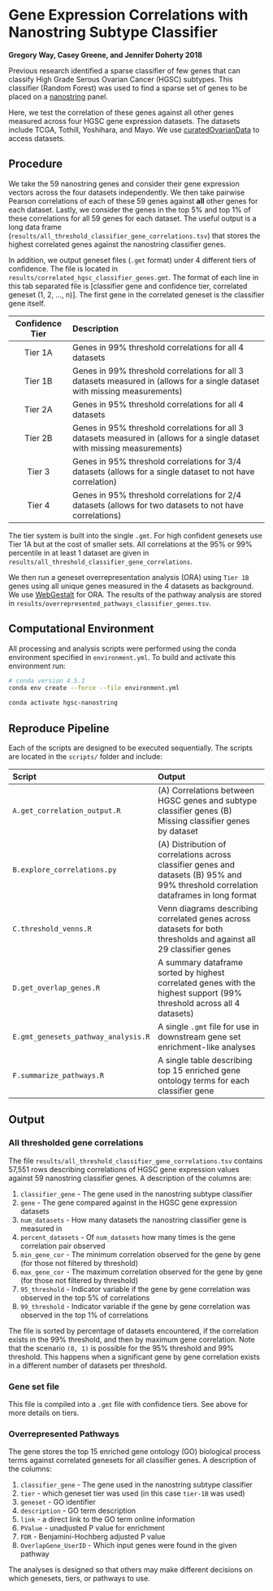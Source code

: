 # Gene Expression Correlations with Nanostring Subtype Classifier

**Gregory Way, Casey Greene, and Jennifer Doherty 2018**

Previous research identified a sparse classifier of few genes that can classify High Grade Serous Ovarian Cancer (HGSC) subtypes.
This classifier (Random Forest) was used to find a sparse set of genes to be placed on a [nanostring](https://www.nanostring.com/) panel.

Here, we test the correlation of these genes against all other genes measured across four HGSC gene expression datasets.
The datasets include TCGA, Tothill, Yoshihara, and Mayo.
We use [curatedOvarianData](https://bioconductor.org/packages/release/data/experiment/html/curatedOvarianData.html) to access datasets.

## Procedure

We take the 59 nanostring genes and consider their gene expression vectors across the four datasets independently.
We then take pairwise Pearson correlations of each of these 59 genes against **all** other genes for each dataset.
Lastly, we consider the genes in the top 5% and top 1% of these correlations for all 59 genes for each dataset.
The useful output is a long data frame (`results/all_threshold_classifier_gene_correlations.tsv`) that stores the highest correlated genes against the nanostring classifier genes.

In addition, we output geneset files (`.gmt` format) under 4 different tiers of confidence.
The file is located in `results/correlated_hgsc_classifier_genes.gmt`.
The format of each line in this tab separated file is [classifier gene and confidence tier, correlated geneset (1, 2, ..., n)].
The first gene in the correlated geneset is the classifier gene itself.

| Confidence Tier | Description |
| :-------------: | :---------- |
| Tier 1A | Genes in 99% threshold correlations for all 4 datasets |
| Tier 1B | Genes in 99% threshold correlations for all 3 datasets measured in (allows for a single dataset with missing measurements) |
| Tier 2A | Genes in 95% threshold correlations for all 4 datasets |
| Tier 2B | Genes in 95% threshold correlations for all 3 datasets measured in (allows for a single dataset with missing measurements) |
| Tier 3 | Genes in 95% threshold correlations for 3/4 datasets (allows for a single dataset to not have correlation) |
| Tier 4 | Genes in 95% threshold correlations for 2/4 datasets (allows for two datasets to not have correlations) |

The tier system is built into the single `.gmt`.
For high confident genesets use Tier 1A but at the cost of smaller sets.
All correlations at the 95% or 99% percentile in at least 1 dataset are given in `results/all_threshold_classifier_gene_correlations`.

We then run a geneset overrepresentation analysis (ORA) using `Tier 1B` genes using all unique genes measured in the 4 datasets as background.
We use [WebGestalt](https://doi.org/10.1093/nar/gkx356 "WebGestalt 2017: a more comprehensive, powerful, flexible and interactive gene set enrichment analysis toolkit") for ORA.
The results of the pathway analysis are stored in `results/overrepresented_pathways_classifier_genes.tsv`.

## Computational Environment

All processing and analysis scripts were performed using the conda environment specified in `environment.yml`.
To build and activate this environment run:

```bash
# conda version 4.5.1
conda env create --force --file environment.yml

conda activate hgsc-nanostring
```

## Reproduce Pipeline

Each of the scripts are designed to be executed sequentially.
The scripts are located in the `scripts/` folder and include:

| Script | Output |
| :----- | :----- |
| `A.get_correlation_output.R` | (A) Correlations between HGSC genes and subtype classifier genes (B) Missing classifier genes by dataset |
| `B.explore_correlations.py` | (A) Distribution of correlations across classifier genes and datasets (B) 95% and 99% threshold correlation dataframes in long format |
| `C.threshold_venns.R` | Venn diagrams describing correlated genes across datasets for both thresholds and against all 29 classifier genes |
| `D.get_overlap_genes.R` | A summary dataframe sorted by highest correlated genes with the highest support (99% threshold across all 4 datasets) |
| `E.gmt_genesets_pathway_analysis.R` | A single `.gmt` file for use in downstream gene set enrichment-like analyses |
| `F.summarize_pathways.R` | A single table describing top 15 enriched gene ontology terms for each classifier gene |

## Output

### All thresholded gene correlations

The file `results/all_threshold_classifier_gene_correlations.tsv` contains 57,551 rows describing correlations of HGSC gene expression values against 59 nanostring classifier genes.
A description of the columns are:

1. `classifier_gene` - The gene used in the nanostring subtype classifier
2. `gene` - The gene compared against in the HGSC gene expression datasets
3. `num_datasets` - How many datasets the nanostring classifier gene is measured in
4. `percent_datasets` - Of `num_datasets` how many times is the gene correlation pair observed
5. `min_gene_cor` - The minimum correlation observed for the gene by gene (for those not filtered by threshold)
6. `max_gene_cor` - The maximum correlation observed for the gene by gene (for those not filtered by threshold)
7. `95_threshold` - Indicator variable if the gene by gene correlation was observed in the top 5% of correlations
8. `99_threshold` - Indicator variable if the gene by gene correlation was observed in the top 1% of correlations

The file is sorted by percentage of datasets encountered, if the correlation exists in the 99% threshold, and then by maximum gene correlation.
Note that the scenario `(0, 1)` is possible for the 95% threshold and 99% threshold.
This happens when a significant gene by gene correlation exists in a different number of datasets per threshold.

### Gene set file

This file is compiled into a `.gmt` file with confidence tiers.
See above for more details on tiers.

### Overrepresented Pathways

The gene stores the top 15 enriched gene ontology (GO) biological process terms against correlated genesets for all classifier genes.
A description of the columns:

1. `classifier_gene` - The gene used in the nanostring subtype classifier
2. `tier` - which geneset tier was used (in this case `tier-1B` was used)
3. `geneset` - GO identifier
4. `description` - GO term description
5. `link` - a direct link to the GO term online information
6. `PValue` - unadjusted P value for enrichment
7. `FDR` - Benjamini-Hochberg adjusted P value
8. `OverlapGene_UserID` - Which input genes were found in the given pathway

The analyses is designed so that others may make different decisions on which genesets, tiers, or pathways to use.
